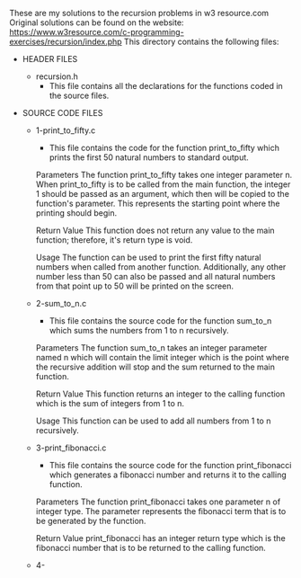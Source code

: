 These are my solutions to the recursion problems in w3 resource.com 
Original solutions can be found on the website: https://www.w3resource.com/c-programming-exercises/recursion/index.php
This directory contains the following files:

* HEADER FILES

	* recursion.h
		- This file contains all the declarations for the functions coded in the source files.

* SOURCE CODE FILES
	* 1-print_to_fifty.c
		- This file contains the code for the function print_to_fifty which prints the first 50 natural numbers
		  to standard output.

		Parameters
		The function print_to_fifty takes one integer parameter n. When print_to_fifty is to be called from the main function,
		the integer 1 should be passed as an argument, which then will be copied to the function's parameter. This
		represents the starting point where the printing should begin.

		Return Value
		This function does not return any value to the main function; therefore, it's return type is void.

		Usage
		The function can be used to print the first fifty natural numbers when called from another function.
		Additionally, any other number less than 50 can also be passed and all natural numbers from that point up
		to 50 will be printed on the screen.

	* 2-sum_to_n.c
		- This file contains the source code for the function sum_to_n which sums the numbers from 1 to n recursively.
		
		Parameters
		The function sum_to_n takes an integer parameter named n which will contain the limit integer which is
		the point where the recursive addition will stop and the sum returned to the main function.
		
		Return Value
		This function returns an integer to the calling function which is the sum of integers from 1 to n.
		
		Usage
		This function can be used to add all numbers from 1 to n recursively.
	* 3-print_fibonacci.c
		- This file contains the source code for the function print_fibonacci which generates a fibonacci
		  number and returns it to the calling function.
		
		Parameters
		The function print_fibonacci takes one parameter n of integer type. The parameter represents the fibonacci
		term that is to be generated by the function.
		
		Return Value
		print_fibonacci has an integer return type which is the fibonacci number that is to be returned to the 
		calling function.
	* 4-
